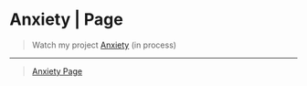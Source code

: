 # Anxiety | Page


> Watch my project [Anxiety](https://github.com/moscou-sds/Anxiety) (in process)

---
> [Anxiety Page](https://moscou-sds.github.io/ax-html/)
